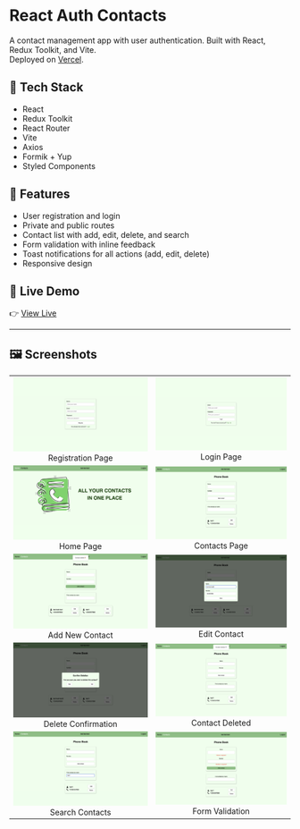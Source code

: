 # React Auth Contacts

A contact management app with user authentication. Built with React, Redux Toolkit, and Vite.  
Deployed on [Vercel](https://react-auth-contacts.vercel.app).

## 🚀 Tech Stack

- React
- Redux Toolkit
- React Router
- Vite
- Axios
- Formik + Yup
- Styled Components

## 🔐 Features

- User registration and login
- Private and public routes
- Contact list with add, edit, delete, and search
- Form validation with inline feedback
- Toast notifications for all actions (add, edit, delete)
- Responsive design

## 🔗 Live Demo

👉 [View Live](https://react-auth-contacts.vercel.app)

---

## 🖼️ Screenshots

<table>
  <tr>
    <td align="center"><img src="./screenshots/register.png" width="300"/><br/>Registration Page</td>
    <td align="center"><img src="./screenshots/login.png" width="300"/><br/>Login Page</td>
  </tr>
  <tr>
    <td align="center"><img src="./screenshots/home.png" width="300"/><br/>Home Page</td>
    <td align="center"><img src="./screenshots/contacts.png" width="300"/><br/>Contacts Page</td>
  </tr>
  <tr>
    <td align="center"><img src="./screenshots/add.png" width="300"/><br/>Add New Contact</td>
    <td align="center"><img src="./screenshots/edit.png" width="300"/><br/>Edit Contact</td>
  </tr>
  <tr>
    <td align="center"><img src="./screenshots/delete-confirm.png" width="300"/><br/>Delete Confirmation</td>
    <td align="center"><img src="./screenshots/delete.png" width="300"/><br/>Contact Deleted</td>
  </tr>
  <tr>
    <td align="center"><img src="./screenshots/search.png" width="300"/><br/>Search Contacts</td>
    <td align="center"><img src="./screenshots/validation.png" width="300"/><br/>Form Validation</td>
  </tr>
</table>
